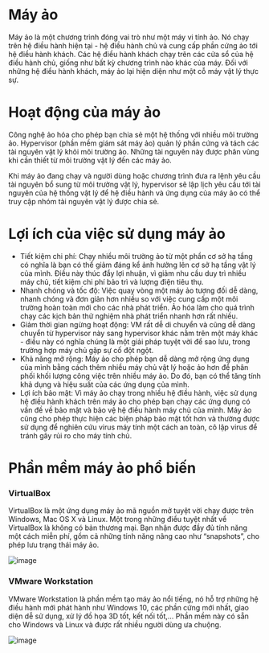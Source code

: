 # Máy ảo

Máy ảo là một chương trình đóng vai trò như một máy vi tính ảo. Nó chạy trên hệ điều hành hiện tại - hệ điều hành chủ và cung cấp phần cứng ảo tới hệ điều hành khách. Các hệ điều hành khách chạy trên các cửa sổ của hệ điều hành chủ, giống như bất kỳ chương trình nào khác của máy. Đối với những hệ điều hành khách, máy ảo lại hiện diện như một cỗ máy vật lý thực sự.

# Hoạt động của máy ảo

Công nghệ ảo hóa cho phép bạn chia sẻ một hệ thống với nhiều môi trường ảo. Hypervisor (phần mềm giám sát máy ảo) quản lý phần cứng và tách các tài nguyên vật lý khỏi môi trường ảo. Những tài nguyên này được phân vùng khi cần thiết từ môi trường vật lý đến các máy ảo.

Khi máy ảo đang chạy và người dùng hoặc chương trình đưa ra lệnh yêu cầu tài nguyên bổ sung từ môi trường vật lý, hypervisor sẽ lập lịch yêu cầu tới tài nguyên của hệ thống vật lý để hệ điều hành và ứng dụng của máy ảo có thể truy cập nhóm tài nguyên vật lý được chia sẻ.

# Lợi ích của việc sử dụng máy ảo

- Tiết kiệm chi phí: Chạy nhiều môi trường ảo từ một phần cơ sở hạ tầng có nghĩa là bạn có thể giảm đáng kể ảnh hưởng lên cơ sở hạ tầng vật lý của mình. Điều này thúc đẩy lợi nhuận, vì giảm nhu cầu duy trì nhiều máy chủ, tiết kiệm chi phí bảo trì và lượng điện tiêu thụ.
- Nhanh chóng và tốc độ: Việc quay vòng một máy ảo tương đối dễ dàng, nhanh chóng và đơn giản hơn nhiều so với việc cung cấp một môi trường hoàn toàn mới cho các nhà phát triển. Ảo hóa làm cho quá trình chạy các kịch bản thử nghiệm nhà phát triển nhanh hơn rất nhiều.
- Giảm thời gian ngừng hoạt động: VM rất dễ di chuyển và cũng dễ dàng chuyển từ hypervisor này sang hypervisor khác nằm trên một máy khác - điều này có nghĩa chúng là một giải pháp tuyệt vời để sao lưu, trong trường hợp máy chủ gặp sự cố đột ngột.
- Khả năng mở rộng: Máy ảo cho phép bạn dễ dàng mở rộng ứng dụng của mình bằng cách thêm nhiều máy chủ vật lý hoặc ảo hơn để phân phối khối lượng công việc trên nhiều máy ảo. Do đó, bạn có thể tăng tính khả dụng và hiệu suất của các ứng dụng của mình.
- Lợi ích bảo mật: Vì máy ảo chạy trong nhiều hệ điều hành, việc sử dụng hệ điều hành khách trên máy ảo cho phép bạn chạy các ứng dụng có vấn đề về bảo mật và bảo vệ hệ điều hành máy chủ của mình. Máy ảo cũng cho phép thực hiện các biện pháp bảo mật tốt hơn và thường được sử dụng để nghiên cứu virus máy tính một cách an toàn, cô lập virus để tránh gây rủi ro cho máy tính chủ.

# Phần mềm máy ảo phổ biến

### VirtualBox
VirtualBox là một ứng dụng máy ảo mã nguồn mở tuyệt vời chạy được trên Windows, Mac OS X và Linux. Một trong những điều tuyệt nhất về VirtualBox là không có bản thương mại. Bạn nhận được đầy đủ tính năng một cách miễn phí, gồm cả những tính năng nâng cao như “snapshots”, cho phép lưu trạng thái máy ảo.

![image](https://user-images.githubusercontent.com/111716161/187020686-c33b86ca-8f90-4591-8954-38e05059cbcd.png)

### VMware Workstation
VMware Workstation là phần mềm tạo máy ảo nổi tiếng, nó hỗ trợ những hệ điều hành mới phát hành như Windows 10, các phần cứng mới nhất, giao diện dễ sử dụng, xử lý đồ họa 3D tốt, kết nối tốt,... Phần mềm này có sẵn cho Windows và Linux và được rất nhiều người dùng ưa chuộng.

![image](https://user-images.githubusercontent.com/111716161/187020469-6170af35-e2b6-4368-89ed-93f183a2bc94.png)
